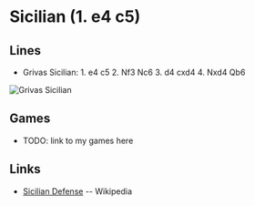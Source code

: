 Sicilian (1. e4 c5)
================================================================================

Lines
--------------------------------------------------------------------------------

-   Grivas Sicilian: 1. e4 c5 2. Nf3 Nc6 3. d4 cxd4 4. Nxd4 Qb6

![Grivas Sicilian](https://upload.wikimedia.org/wikipedia/commons/thumb/d/d7/Chessboard480.svg/176px-Chessboard480.svg.png)


Games
--------------------------------------------------------------------------------

-   TODO: link to my games here


Links
--------------------------------------------------------------------------------

-   [Sicilian Defense](https://en.wikipedia.org/wiki/Sicilian_Defence) -- Wikipedia


